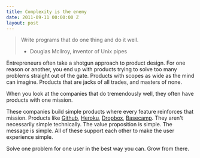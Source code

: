 ```yaml
---
title: Complexity is the enemy
date: 2011-09-11 00:00:00 Z
layout: post
---
```


> Write programs that do one thing and do it well.<br/>
> - Douglas McIlroy, inventor of Unix pipes

Entrepreneurs often take a shotgun approach to product design.  For one reason or another, you end up with products trying to solve too many problems straight out of the gate. Products with scopes as wide as the mind can imagine. Products that are jacks of all trades, and masters of none.

When you look at the companies that do tremendously well, they often have products with one mission.

These companies build simple products where every feature reinforces that mission. Products like [Github](http://github.com), [Heroku](http://heroku.com), [Dropbox](http://dropbox.com), [Basecamp](http://basecamphq.com). They aren't necessarily simple technically. The value proposition is simple. The message is simple. All of these support each other to make the user experience simple.

Solve one problem for one user in the best way you can. Grow from there.
